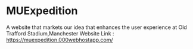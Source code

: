 # MUExpedition
A website that markets our idea that enhances the user experience at Old Trafford Stadium,Manchester
 Website Link : https://muexpedition.000webhostapp.com/
